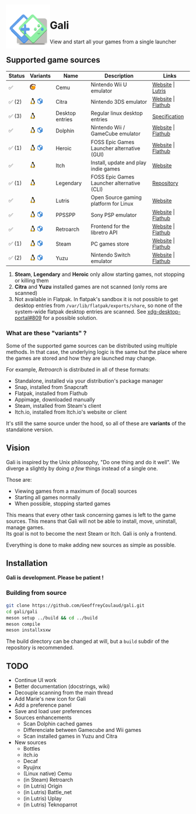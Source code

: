 <img src="gali/data/icons/scalable/com.github.geoffreycoulaud.gali.svg" alt="gali's logo" align="left" width="120">

# Gali

View and start all your games from a single launcher

## Supported game sources

<table>
	<thead>
		<tr>
			<th>Status</th>
			<th>Variants</th>
			<th>Name</th>
			<th>Description</th>
			<th>Links</th>
		</tr>
	</thead>
	<tbody>
		<!-- Cemu -->
		<tr>
			<td>✅</td>
			<td>
				<img src="docs/icons/lutris.svg" alt="Lutris" title="Lutris" width="16">
			</td>
			<td>Cemu</td>
			<td>Nintendo Wii U emulator</td>
			<td>
				<a href="https://cemu.info">Website</a> |
				<a href="https://lutris.net/games/cemu/">Lutris</a>
			</td>
		</tr>
		<!-- Citra -->
		<tr>
			<td>✅ (2)</td>
			<td>
				<img src="docs/icons/tux.svg" alt="Native" title="Native" width="16"> 
				<img src="docs/icons/flatpak.svg" alt="Flatpak" title="Flatpak" width="16">
			</td>
			<td>Citra</td>
			<td>Nintendo 3DS emulator</td>
			<td>
				<a href="https://citra-emu.org/">Website</a> |
				<a href="https://flathub.org/apps/details/org.citra_emu.citra">Flathub</a>
			</td>
		</tr>
		<!-- Desktop entries -->
		<tr>
			<td>✅ (3)</td>
			<td>
				<img src="docs/icons/tux.svg" alt="Native" title="Native" width="16">
			</td>
			<td>Desktop entries</td>
			<td>Regular linux desktop entries</td>
			<td>
				<a href="https://specifications.freedesktop.org/desktop-entry-spec/desktop-entry-spec-latest.html">Specification</a>
			</td>
		</tr>
		<!-- Dolphin -->
		<tr>
			<td>✅</td>
			<td>
				<img src="docs/icons/tux.svg" alt="Native" title="Native" width="16"> 
				<img src="docs/icons/flatpak.svg" alt="Flatpak" title="Flatpak" width="16">
			</td>
			<td>Dolphin</td>
			<td>Nintendo Wii / GameCube emulator</td>
			<td>
				<a href="https://dolphin-emu.org">Website</a> |
				<a href="https://flathub.org/apps/details/org.DolphinEmu.dolphin-emu">Flathub</a>
			</td>
		</tr>
		<!-- Heroic -->
		<tr>
			<td>✅ (1)</td>
			<td>
				<img src="docs/icons/tux.svg" alt="Native" title="Native" width="16"> 
				<img src="docs/icons/flatpak.svg" alt="Flatpak" title="Flatpak" width="16">
			</td>
			<td>Heroic</td>
			<td>FOSS Epic Games Launcher alternative (GUI)</td>
			<td>
				<a href="https://heroicgameslauncher.com/">Website</a> |
				<a href="https://flathub.org/apps/details/com.heroicgameslauncher.hgl">Flathub</a>
			</td>
		</tr>
		<!-- Itch -->
		<tr>
			<td>✅</td>
			<td>
				<img src="docs/icons/tux.svg" alt="Native" title="Native" width="16"> 
			</td>
			<td>Itch</td>
			<td>Install, update and play indie games</td>
			<td>
				<a href="https://itch.io/app">Website</a>
			</td>
		</tr>
		<!-- Legendary -->
		<tr>
			<td>✅ (1)</td>
			<td>
				<img src="docs/icons/tux.svg" alt="Native" title="Native" width="16">
			</td>
			<td>Legendary</td>
			<td>FOSS Epic Games Launcher alternative (CLI)</td>
			<td>
				<a href="https://github.com/derrod/legendary">Repository</a>
			</td>
		</tr>
		<!-- Lutris -->
		<tr>
			<td>✅</td>
			<td>
				<img src="docs/icons/tux.svg" alt="Native" title="Native" width="16">
			</td>
			<td>Lutris</td>
			<td>Open Source gaming platform for Linux</td>
			<td>
				<a href="https://lutris.net">Website</a>
			</td>
		</tr>
		<!-- PPSSPP -->
		<tr>
			<td>✅</td>
			<td>
				<img src="docs/icons/tux.svg" alt="Native" title="Native" width="16"> 
				<img src="docs/icons/flatpak.svg" alt="Flatpak" title="Flatpak" width="16">
			</td>
			<td>PPSSPP</td>
			<td>Sony PSP emulator</td>
			<td>
				<a href="https://www.ppsspp.org/">Website</a> |
				<a href="https://flathub.org/apps/details/org.ppsspp.PPSSPP">Flathub</a>
			</td>
		</tr>
		<!-- Retroarch -->
		<tr>
			<td>✅</td>
			<td>
				<img src="docs/icons/tux.svg" alt="Native" title="Native" width="16"> 
				<img src="docs/icons/flatpak.svg" alt="Flatpak" title="Flatpak" width="16">
			</td>
			<td>Retroarch</td>
			<td>Frontend for the libretro API</td>
			<td>
				<a href="https://www.retroarch.com/">Website</a> |
				<a href="https://flathub.org/apps/details/org.libretro.RetroArch">Flathub</a>
			</td>
		</tr>
		<!-- Steam -->
		<tr>
			<td>✅ (1)</td>
			<td>
				<img src="docs/icons/tux.svg" alt="Native" title="Native" width="16"> 
				<img src="docs/icons/flatpak.svg" alt="Flatpak" title="Flatpak" width="16">
			</td>
			<td>Steam</td>
			<td>PC games store</td>
			<td>
				<a href="https://store.steampowered.com">Website</a> |
				<a href="https://flathub.org/apps/details/com.valvesoftware.Steam">Flathub</a>
			</td>
		</tr>
		<!-- Yuzu -->
		<tr>
			<td>✅ (2)</td>
			<td>
				<img src="docs/icons/tux.svg" alt="Native" title="Native" width="16"> 
				<img src="docs/icons/flatpak.svg" alt="Flatpak" title="Flatpak" width="16">
			</td>
			<td>Yuzu</td>
			<td>Nintendo Switch emulator</td>
			<td>
				<a href="https://yuzu-emu.org">Website</a> |
				<a href="https://flathub.org/apps/details/org.yuzu_emu.yuzu">Flathub</a>
			</td>
		</tr>
	</tbody>
</table>

1. **Steam**, **Legendary** and **Heroic** only allow starting games, not stopping or killing them
2. **Citra** and **Yuzu** installed games are not scanned (only roms are scanned)
3. Not available in Flatpak.
In flatpak's sandbox it is not possible to get desktop entries from `/var/lib/flatpak/exports/share`, so none of the system-wide flatpak desktop entries are scanned. See [xdg-desktop-portal#809](https://github.com/flatpak/xdg-desktop-portal/issues/809) for a possible solution.

### What are these "variants" ?
Some of the supported game sources can be distributed using multiple methods. In that case, the underlying logic is the same but the place where the games are stored and how they are launched may change.

For example, *Retroarch* is distributed in all of these formats:
- Standalone, installed via your distribution's package manager
- Snap, installed from Snapcraft
- Flatpak, installed from Flathub
- Appimage, downloaded manually
- Steam, installed from Steam's client
- Itch.io, installed from Itch.io's website or client

It's still the same source under the hood, so all of these are **variants** of the standalone version.

## Vision

Gali is inspired by the Unix philosophy, "Do one thing and do it well". We diverge a slightly by doing *a few* things instead of a single one. 

Those are:
* Viewing games from a maximum of (local) sources
* Starting all games normally
* When possible, stopping started games

This means that every other task concerning games is left to the game sources. This means that Gali will not be able to install, move, uninstall, manage games.  
Its goal is not to become the next Steam or Itch. Gali is only a frontend.

Everything is done to make adding new sources as simple as possible.

## Installation

**Gali is development. Please be patient !**

### Building from source

```sh
git clone https://github.com/GeoffreyCoulaud/gali.git
cd gali/gali
meson setup ../build && cd ../build
meson compile
meson installxsxw
```

The build directory can be changed at will, but a `build` subdir of the repository is recommended.

## TODO

* Continue UI work
* Better documentation (docstrings, wiki)
* Decouple scanning from the main thread
* Add Marie's new icon for Gali 
* Add a preference panel
* Save and load user preferences
* Sources enhancements
	* Scan Dolphin cached games
	* Differenciate between Gamecube and Wii games
	* Scan installed games in Yuzu and Citra
* New sources
	* Bottles
	* itch.io
	* Decaf
	* Ryujinx
	* (Linux native) Cemu
	* (in Steam) Retroarch
	* (in Lutris) Origin
	* (in Lutris) Battle_net
	* (in Lutris) Uplay
	* (in Lutris) Teknoparrot
